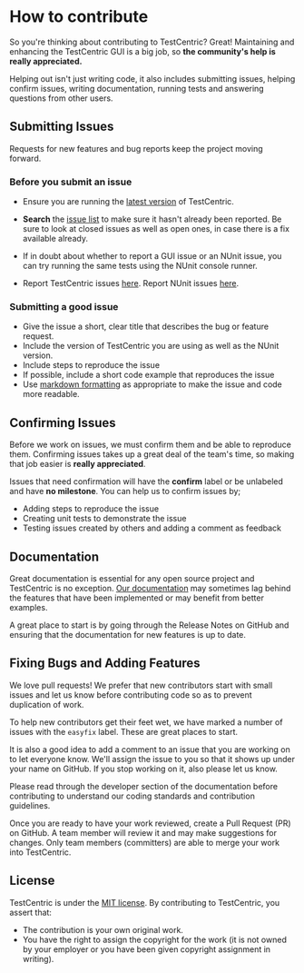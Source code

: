 # How to contribute

So you're thinking about contributing to TestCentric? Great! Maintaining and enhancing the TestCentric GUI is a big job, so **the community's help is really appreciated.**

Helping out isn't just writing code, it also includes submitting issues, helping confirm issues, writing documentation, running tests and answering questions from other users. 

## Submitting Issues

Requests for new features and bug reports keep the project moving forward.

### Before you submit an issue

- Ensure you are running the [latest version](https://github.com/TestCentric/testcentric-gui/releases) of TestCentric.

- **Search** the [issue list](https://github.com/TestCentric/testcentric-gui/issues) to make sure it hasn't already been reported. Be sure to look at closed issues as well as open ones, in case there is a fix available already.
- If in doubt about whether to report a GUI issue or an NUnit issue, you can try running the same tests using the NUnit console runner.
- Report TestCentric issues [here](https://github.com/TestCentric/testcentric-gui/issues). Report NUnit issues [here](https://github.com/nunit/nunit/issues).

### Submitting a good issue

- Give the issue a short, clear title that describes the bug or feature request.
- Include the version of TestCentric you are using as well as the NUnit version.
- Include steps to reproduce the issue
- If possible, include a short code example that reproduces the issue
- Use [markdown formatting](https://guides.github.com/features/mastering-markdown/) as appropriate to make the issue and code more readable.

## Confirming Issues

Before we work on issues, we must confirm them and be able to reproduce them. Confirming issues takes up a great deal of the team's time, so making that job easier is **really appreciated**.

Issues that need confirmation will have the **confirm** label or be unlabeled and have **no milestone**. You can help us to confirm issues by;

- Adding steps to reproduce the issue
- Creating unit tests to demonstrate the issue
- Testing issues created by others and adding a comment as feedback

## Documentation

Great documentation is essential for any open source project and TestCentric is no exception. [Our documentation](https://github.com/TestCentric/testcentric-gui/wiki/) may sometimes lag behind the features that have been implemented or may benefit from better examples.

A great place to start is by going through the Release Notes on GitHub and ensuring that the documentation for new features is up to date.

## Fixing Bugs and Adding Features

We love pull requests! We prefer that new contributors start with small issues and let us know before contributing code so as to prevent duplication of work.

To help new contributors get their feet wet, we have marked a number of issues with the `easyfix` label. These are great places to start.

It is also a good idea to add a comment to an issue that you are working on to let everyone know. We'll assign the issue to you so that it shows up under your name on GitHub. If you stop working on it, also please let us know.

Please read through the developer section of the documentation before contributing to understand our coding standards and contribution guidelines.

Once you are ready to have your work reviewed, create a Pull Request (PR) on GitHub. A team member will review it and may make suggestions for changes. Only team members (committers) are able to merge your work into TestCentric.

## License

TestCentric is under the [MIT license](https://github.com/nunit/nunit/blob/main/LICENSE.txt). By contributing to TestCentric, you assert that:

- The contribution is your own original work.
- You have the right to assign the copyright for the work (it is not owned by your employer or you have been given copyright assignment in writing).